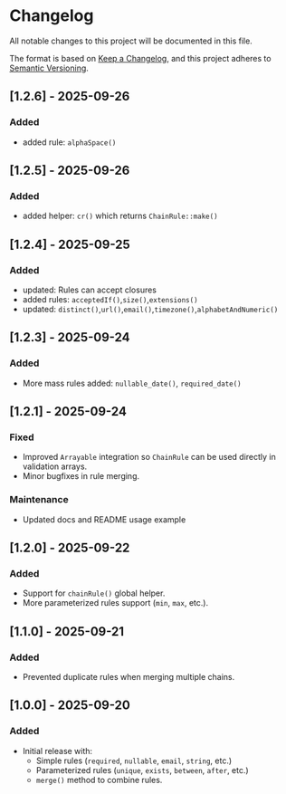 # Changelog

All notable changes to this project will be documented in this file.

The format is based on [Keep a Changelog](https://keepachangelog.com/en/1.0.0/),
and this project adheres to [Semantic Versioning](https://semver.org/spec/v2.0.0.html).

## [1.2.6] - 2025-09-26
### Added
- added rule: `alphaSpace()`

## [1.2.5] - 2025-09-26
### Added
- added helper: `cr()` which returns `ChainRule::make()`


## [1.2.4] - 2025-09-25
### Added
- updated: Rules can accept closures
- added rules: `acceptedIf()`,`size()`,`extensions()`
- updated: `distinct()`,`url()`,`email()`,`timezone()`,`alphabetAndNumeric()`

## [1.2.3] - 2025-09-24
### Added
- More mass rules added: `nullable_date()`, `required_date()`

## [1.2.1] - 2025-09-24
### Fixed
- Improved `Arrayable` integration so `ChainRule` can be used directly in validation arrays.
- Minor bugfixes in rule merging.
### Maintenance
- Updated docs and README usage example

## [1.2.0] - 2025-09-22
### Added
- Support for `chainRule()` global helper.
- More parameterized rules support (`min`, `max`, etc.).

## [1.1.0] - 2025-09-21
### Added
- Prevented duplicate rules when merging multiple chains.

## [1.0.0] - 2025-09-20
### Added
- Initial release with:
  - Simple rules (`required`, `nullable`, `email`, `string`, etc.)
  - Parameterized rules (`unique`, `exists`, `between`, `after`, etc.)
  - `merge()` method to combine rules.
